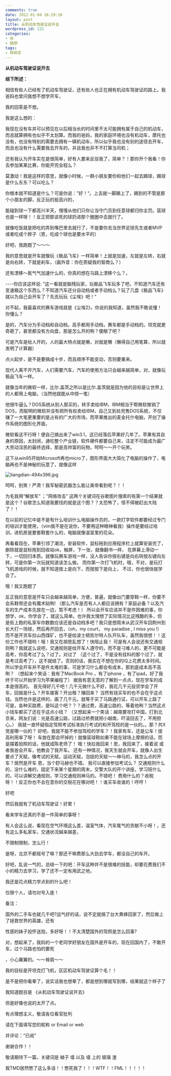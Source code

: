 ```yaml
---
comments: true
date: 2012-01-04 16:29:10
layout: post
title: 从机动车驾驶证说开去
wordpress_id: 221
categories:
- 杂
- 随想
tags:
- 碎碎念
---
```


**从机动车驾驶证说开去**



**综下所述：**



相信有些人已经有了机动车驾驶证，还有些人也正在拥有机动车驾驶证的路上。我爸妈也曾问我想不想学开车，

我的回答是不想。



我是这么想的：

我现在没有车并可以预见在以后相当长的时间里不太可能拥有属于自己的机动车，而且就算拥有也似乎不太划算。而我的爸妈，我的家庭环境也没有机动车，摩托也没有，也没有特别的需要去拥有一辆机动车，所以似乎我也没有别的途径去开车，而且也没有什么需要我去开车的，并且我也并不不打算当司机；



还有我认为开车实在是很简单，好有人要来反驳我了，简单？！那你开个我看！你去参加某某比赛，你能开完全程么？

莫激动！我是这样的意思，就像小时候，一群小朋友要你和他们一起去踢球，踢球是什么东东？可以吃么？

你根本就不知道是什么？可是你说：”好！“。上去就一脚踢上了，踢到的不管是那个小朋友的脚，反正玩的挺高兴的，

能碰到球一下都高兴半天，慢慢从他们只你让当守门员到任意球都归你主罚。篮球也是一样呀！！反正把那该死的球扔进那个圈圈中去就行了。

就像吃饭就是把吃的弄到嘴巴里去就行了，不是要你去当世界足球先生或者MVP或者吃成个胖子（恩，吃成个球也是要水平的）

好吧，我跑题了～～～



我的意思就是开车就像玩《极品飞车》一样简单！上就是加速，左就是左转，右就是向右转，下就是刹车，（画外音：你在质疑我的智商么？）

还有漂移～氮气气加速什么的，你真的想在马路上漂移个么？。

----你应该这样说: ”这一看就是脑残玩家，玩极品飞车玩多了吧，不知道汽车还有变速箱这个东西么？不知道汽车还分自动档或者手动档么？玩了几盘《极品飞车》就以为自己会开车了？先去玩玩《尘埃》吧！“



对不起，我最喜欢的赛车游戏就是《尘埃2》，你说的我知道，虽然我不敢说懂！你懂么？

是的，汽车分为手动档和自动档，高手都用手动档，赛车都是手动档的。坦克就更奇葩了，甚至都没有方向盘，那是怎么开的咧？傻眼了吧？

可是汽车是给人开的，人的最大特点就是懒，对就是懒（懒得自己用笔算，所以就发明了计算器）

点火起步，是不是要搞成十步，而且顺序不能变动，否则要重来。

现代人离不开汽车，人们需要汽车，汽车的使用方法只会越来越简单，对，就像玩极品飞车一样。

就像当年的微软一样，比尔.盖茨之所以是比尔.盖茨就是因为他的目标是让世界上的人都用上电脑，（当然他就能从中捞一笔）

他很牛逼么？DOS系统从别人那买的，转手卖给IBM，IBM相当于帮微软推销了DOS，而聪明的微软并没有把所有权卖给IBM，自己又到处兜售DOS系统，不仅赚了一大笔更重要的是占有的广大的市场，而苹果推出的麦金托什电脑，开创了操作系统的图形化界面，

微软看这不行呀！便自己搞出来了win3.1，这已经落后苹果好几年了。苹果有其自身的原因，太封闭，通吃整个产业链，软件硬件都要自己来，注定不可能成为最广大劳动淫民的最终选择，那是高帅富的玩物，呵呵～～开个玩笑。

这下从win95开始Microsoft再也micro了，图形界面大大简化了电脑的操作了，电脑再也不是神秘的玩意了，就像这样

![liangdian-494x396.jpg](https://f.skip2.top/i/1247627032f4a6111c67fc9358e2896fde975fc68e9e94ceff86ab68613d4a29.jpg)


呵呵，别笑！严肃！我军秘密武器怎么能让美帝看到呢？！！


为毛我用“解放军“ ；”网络攻击“ 这两个关键词在谷歌图片搜索的有第一个结果就是这个？谷歌怎么知道我要找的就是这个图？？太恐怖了，怪不得被赶出大陆了！！



在以前的记忆中是不是有什么培训什么电脑操作员的，一款打字软件都要经过专门的培训才能使用，（vim我不是在说你，不要用这种眼神看我）操作是要经过培训，进机房是要套鞋套什么的，电脑就像温室里的花朵。

再看看现在，苹果引领了潮流，安装软件，鼠标拖到应用程序栏上就算安装完了，删除就是鼠标拖到回收站ok，触屏，下一张，就像翻书一样，
在屏幕上滑动一下，一切回归本质。就像玩赛车游戏一样，没人告诉你按右键是向右转按左键向左转，可是你第一次玩就知道该怎么做。
而你第一次打飞机时，哦，不对，是玩打飞机游戏的时候，就不知道按上是向下，而按按下是向上，
不过，你也很快就学会了。





哦！我又跑题了



反正我的意思是开车只会越来越简单，方便，普遍，就像出门要穿鞋一样，你要不会系鞋带还会有魔术贴咧!
（那么汽车是否有人人都应该拥有？家庭必备？以及汽车的生产成本先放在一边，暂不考虑！）
所以会开车应该并不是件困难的事，你想学，ok，你学会了，就这么简单。也许我太理想了实际情况比这残酷的多，但是街上跑的私家车你数数应该还是自动档多吧？我只是想周末从武汉开车回荆州到长大打一场球，然后再开回去，（oh，my court， my paradise , I miss you !）
而不是开货车拉山西煤矿，也不是给波士顿凯尔特人队开队车，虽然我很想！！这份工作也不错哟！哦！我又在胡思乱想了！快阻止我！
可是有人会说还有交通规则咧？我就这么说吧，交通规则是给开车人遵守的，而不是刁难人的，更不可能是高考，你高考过了么？过了。对过了
（这个过了，不是没有挂科的那个过了，就是考过高考了），这不就结了。否则的话，我实在不想在你的IQ上花费太多时间。
所以学会开车并不是件太难的事，可是学习什么都会有成本，那到底成本高不高咧？
（想起来个笑话：我有了MacBook Pro ，有了iphone ，有了ipad，好了我终于可以开始学习为苹果编程了）
据我有意无意的了解到一点点，现在学车的成本是很高的。
首先得好几千吧！几千元做什么不好，我花几千元投资学会了开车，回报是什么？开车接客？开出租？赚回来？
当然有钱买车的也不会在乎这点钱。当然也许是这样的，画了几千元，就等于买了马路通行证，可以开车上路了
可是，各种买路费，是叫这个吧？？？通过费，高速公路的，等着他咧？当然这点小钱车都买了还在乎这点小钱？
（又想起来一个笑话：越南要攻打中国，打到北京来，网友们说：光是高速公路，过路过桥费就把小越南，吓滚回去了，不用担心。）
我就一直怀疑指定驾照考试标准执行考试的和开驾校的是一伙的。。那？共X党是哪一伙的？
好吧，我就不能不参加驾校的学车？！我家有车，还是公车！提高利用率了呀！
车放在那会坏掉的！就像篮球鞋如果不能在球场上摩擦的话，而是摆着拍照的话，他就成陈老师了！
哦！快拉我回来！恩，我回来了，接着说
或者我爸会开车，他教会了我开车。
还有一种情况，我天生就会开车，就像人出生要点了天赋，像考试的天赋，运动天赋，泡妞的天赋～～神马的，我怎么点的开车？居然是开车
恩，当个舒马赫也不错。
我可以直接参加考试么？
交通规则什么的，没什么难的，固定下来某个星期的周末，交警大队的开个讲座，学习班什么的，可以讲解交通规则，学习交通规则神马的。不错吧！
费用什么的？收税呀！！反正你也不会在意你的交税花在哪对吧！！谁买车收谁的！哼哼！



好吧

然后我就有了机动车驾驶证！好累！



看来学车还真的不是一件简单的事呀！

有人会这么说，看现在空气环境这么差，温室气体，汽车尾气的贡献不小呀！，还有这么多私家车，交通状况越来越差，

不限制限制，怎么行！

是呀，北京不都摇号了嘛？那还干嘛费那么大劲去学车，都没自己的车开。



好吧，乱说一气的，总结一下的吧：开车这种并不是很难的技能，却要花费我们不小的精力去学习，学了还不一定有用武之地，

我还是花点精力学点别的什么吧！

仅限个人，请勿对号入座！





备注：

国外的二手车也就几千吧?运气好的话，说不定就搞了台大黄蜂回家了，然后做上了拯救世界的英雄，还有

性感的妹子投怀送抱，多好呀！！不太清楚国外的驾照是怎么回事?

对，想起来了，我妈的一个老同学好朋友在国外是开车的，现在回国内了，不敢开车，过个马路也怕的要死

，小心翼翼的。～～耸肩～～





















































我的目标是开坦克打飞机，区区机动车驾驶证算个毛！！





是不是把你看晕了，说实话我也想晕了，都是想到哪就写到哪，结果就这个样子了

我知道题目是 《从机动车驾驶证说开去》

但是好像也说的太开了点。





有点理想主义，敬请各位看官批判

请在下面填写您的昵称 or Email or web

并评论：“已阅”

谢谢合作！！



敬请期待下一篇，关键词是 梯子 墙 以及 墙 上的 玻璃 渣









我TMD居然憋了这么多话！！憋死我了！！！WTF！！FML！！！！！
